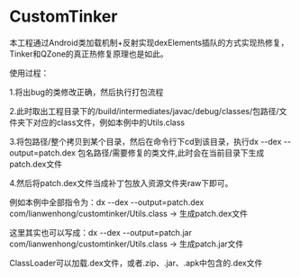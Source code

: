 # CustomTinker

本工程通过Android类加载机制+反射实现dexElements插队的方式实现热修复，Tinker和QZone的真正热修复原理也是如此。

使用过程：

1.将出bug的类修改正确，然后执行打包流程

2.此时取出工程目录下的/build/intermediates/javac/debug/classes/包路径/文件夹下对应的class文件，例如本例中的Utils.class

3.将包路径/整个拷贝到某个目录，然后在命令行下cd到该目录，执行dx --dex --output=patch.dex 包名路径/需要修复的类文件,此时会在当前目录下生成patch.dex文件

4.然后将patch.dex文件当成补丁包放入资源文件夹raw下即可。

例如本例中全部指令为：dx --dex --output=patch.dex com/lianwenhong/customtinker/Utils.class -> 生成patch.dex文件

这里其实也可以写成：dx --dex --output=patch.jar com/lianwenhong/customtinker/Utils.class -> 生成patch.jar文件

ClassLoader可以加载.dex文件，或者.zip、.jar、.apk中包含的.dex文件
